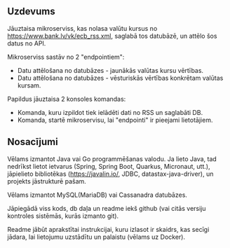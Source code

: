 ## Uzdevums

Jāuztaisa mikroserviss, kas nolasa valūtu kursus no https://www.bank.lv/vk/ecb_rss.xml, saglabā tos datubāzē, un attēlo šos datus no API.

Mikroserviss sastāv no 2 "endpointiem":
- Datu attēlošana no datubāzes - jaunākās valūtas kursu vērtības.
- Datu attēlošana no datubāzes - vēsturiskās vērtības konkrētam valūtas kursam.

Papildus jāuztaisa 2 konsoles komandas:
- Komanda, kuru izpildot tiek ielādēti dati no RSS un saglabāti DB.
- Komanda, startē mikroservisu, lai "endpointi" ir pieejami lietotājiem.

## Nosacījumi
Vēlams izmantot Java vai Go programmēšanas valodu. Ja lieto Java, tad nedrīkst lietot ietvarus (Spring, Spring Boot, Quarkus, Micronaut, utt.), jāpielieto bibliotēkas (https://javalin.io/, JDBC, datastax-java-driver), un projekts jāstrukturē pašam.

Vēlams izmantot MySQL(MariaDB) vai Cassanadra datubāzes.

Jāpiegādā viss kods, db daļa un readme iekš github (vai citās versiju kontroles sistēmās, kurās izmanto git).

Readme jābūt aprakstītai instrukcijai, kuru izlasot ir skaidrs, kas secīgi jādara, lai lietojumu uzstādītu un palaistu (vēlams uz Docker).